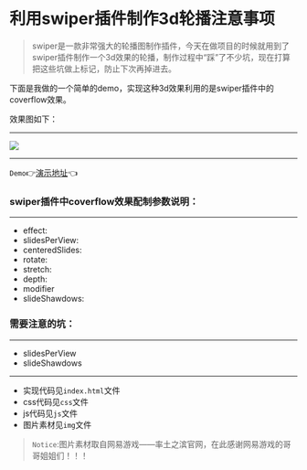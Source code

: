# 利用swiper插件制作3d轮播注意事项 

>swiper是一款非常强大的轮播图制作插件，今天在做项目的时候就用到了swiper插件制作一个3d效果的轮播，制作过程中“踩”了不少坑，现在打算把这些坑做上标记，防止下次再掉进去。

下面是我做的一个简单的demo，实现这种3d效果利用的是swiper插件中的coverflow效果。

效果图如下：
***
![](img/lunbo.gif)
***

`Demo`:point_right:[演示地址](https://mxxumin.github.io/css-animation/swiper-3d-%E8%BD%AE%E6%92%AD/index.html):point_left:

### swiper插件中coverflow效果配制参数说明：
***
* effect:
* slidesPerView:
* centeredSlides:
* rotate: 
* stretch:
* depth:
* modifier
* slideShawdows:

### 需要注意的坑：
***
* slidesPerView
* slideShawdows

***
* 实现代码见`index.html`文件
* css代码见`css`文件
* js代码见`js`文件
* 图片素材见`img`文件

>`Notice`:图片素材取自网易游戏——率土之滨官网，在此感谢网易游戏的哥哥姐姐们！！！